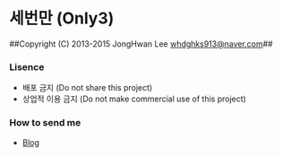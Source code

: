 # 세번만 (Only3) #
##Copyright (C) 2013-2015 JongHwan Lee <whdghks913@naver.com>##

### Lisence ###

* 배포 금지 (Do not share this project)
* 상업적 이용 금지 (Do not make commercial use of this project)

### How to send me ###

* [Blog](http://itmir.tistory.com)